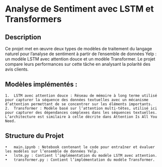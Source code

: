 # Analyse de Sentiment avec LSTM et Transformers

## Description

Ce projet met en œuvre deux types de modèles de traitement du langage naturel pour l’analyse de sentiment à partir de l’ensemble de données Yelp : un modèle LSTM avec attention douce et un modèle Transformer. Le projet compare leurs performances sur cette tâche en analysant la polarité des avis clients.

## Modèles implémentés :

	1.	LSTM avec attention douce : Réseau de mémoire à long terme utilisé pour capturer la séquence des données textuelles avec un mécanisme d’attention permettant de se concentrer sur les éléments importants.
	2.	Transformer : Modèle basé sur l’attention multi-têtes, utilisé ici pour capturer des dépendances complexes dans les séquences textuelles. L’architecture est similaire à celle décrite dans Attention Is All You Need.

## Structure du Projet

	•	main.ipynb : Notebook contenant le code pour entraîner et évaluer les modèles sur l’ensemble de données Yelp.
	•	lstm.py : Contient l’implémentation du modèle LSTM avec attention.
	•	transformer.py : Contient l’implémentation du modèle Transformer.
